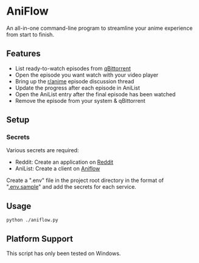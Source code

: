 # AniFlow
An all-in-one command-line program to streamline your anime experience from start to finish.

## Features
* List ready-to-watch episodes from [qBittorrent](https://www.qbittorrent.org/)
* Open the episode you want watch with your video player
* Bring up the [r/anime](https://reddit.com/r/anime/) episode discussion thread
* Update the progress after each episode in AniList
* Open the AniList entry after the final episode has been watched
* Remove the episode from your system & qBittorrent

## Setup
### Secrets
Various secrets are required:
* Reddit: Create an application on [Reddit](https://reddit.com/prefs/apps/)
* AniList: Create a client on [Aniflow](https://anilist.co/settings/developer)

Create a ".env" file in the project root directory in the format of "[.env.sample](.env.sample)" and add the secrets for each service.

## Usage
```console
python ./aniflow.py
```

## Platform Support
This script has only been tested on Windows.


